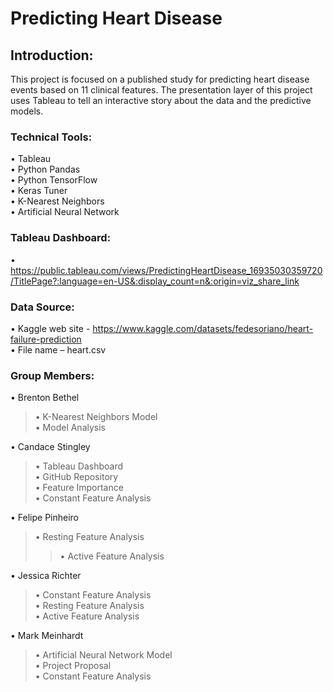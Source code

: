 # Predicting Heart Disease

## Introduction:
This project is focused on a published study for predicting heart disease events based on 11 clinical features. The presentation layer of this project uses Tableau to tell an interactive story about the data and the predictive models.


### Technical Tools:
•	Tableau  
•	Python Pandas  
•	Python TensorFlow  
•	Keras Tuner  
•	K-Nearest Neighbors  
•	Artificial Neural Network  


### Tableau Dashboard:
•	https://public.tableau.com/views/PredictingHeartDisease_16935030359720/TitlePage?:language=en-US&:display_count=n&:origin=viz_share_link


### Data Source:
•	Kaggle web site - https://www.kaggle.com/datasets/fedesoriano/heart-failure-prediction  
•	File name – heart.csv


### Group Members:
•	Brenton Bethel  
>•	K-Nearest Neighbors Model  
>•	Model Analysis 
       
•	Candace Stingley  
>•	Tableau Dashboard  
>•	GitHub Repository  
>•	Feature Importance  
>•	Constant Feature Analysis  
       
•	Felipe Pinheiro  
>•	Resting Feature Analysis
>>•	Active Feature Analysis  
       
•	Jessica Richter  
>•	Constant Feature Analysis   
>•	Resting Feature Analysis   
>•	Active Feature Analysis  
       
•	Mark Meinhardt  
>•	Artificial Neural Network Model  
>•	Project Proposal  
>•	Constant Feature Analysis  
